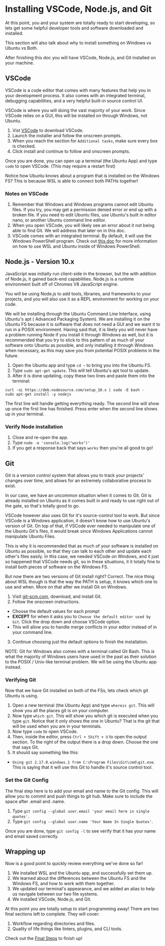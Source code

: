 # Installing VSCode, Node.js, and Git

At this point, you and your system are totally ready to start developing, so lets get some helpful developer tools and software downloaded and installed.

This section will also talk about why to install something on Windows vs Ubuntu vs Both.

After finishing this doc you will have VSCode, Node.js, and Git installed on your machine.

## VSCode

VSCode is a code editor that comes with many features that help you in your development process. It also comes with an integrated terminal, debugging capabilities, and a very helpful built-in source control UI.

VSCode is where you will doing the vast majority of your work. Since VSCode relies on a GUI, this will be installed on through Windows, not Ubuntu.

1. Vist [VSCode](https://code.visualstudio.com/?wt.mc_id=adw-brand&gclid=Cj0KCQjw5-TXBRCHARIsANLixNw00R2vbdqnzLml-GvzCgbyqmgcAb9kyRQsC5LAPVS6tuBDZ9ws9pgaAsiLEALw_wcB) to download VSCode.
1. Launch the installer and follow the onscreen prompts.
1. When you reach the section for `Additional tasks`, make sure every box is checked.
1. Click install and continue to follow and onscreen prompts.

Once you are done, you can open up a terminal (the Ubuntu App) and type `code` to open VSCode. (This may require a restart first)

Notice how Ubuntu knows about a program that is installed on the Windows FS? This is because WSL is able to connect both PATHs together!

### Notes on VSCode

1. Remember that Windows and Windows programs cannot edit Ubuntu files. If you try, you may get a permission denied error or end up with a broken file. If you need to edit Ubuntu files, use Ubuntu's built in editor nano, or another Ubuntu command line editor.
1. When you open VSCode, you will likely see an error about it not being able to find Git. We will address that later on in this doc. 
1. VSCode comes with an integrated terminal. By default, it will use the Windows PowerShell program. Check out [this doc]() for more information on how to use WSL and Ubuntu inside of Windows PowerShell.


## Node.js - Version 10.x

JavaScript was initially  run client-side in the browser, but the with addition of Node.js, it gained back-end capabilities. Node.js is a runtime environment built off of Chromes V8 JavaScript engine.

You will be using Node.js to add tools, libraries, and frameworks to your projects, and you will also use it as a REPL environment for working on your code.

We will be installing through the Ubuntu Command Line Interface, using Ubuntu's apt ( Advanced Packaging System). We are installing it on the Ubuntu FS because it is software that does not need a GUI and we want it to run in a POSIX environment. Having said that, it is likely you will never have a problem running Node if you install it through Windows as well, but it is recommended that you try to stick to this pattern of as much of your software onto Ubuntu as possible, and only installing it through Windows when necessary, as this may save you from potential POSIX problems in the future.

1. Open the Ubuntu app and type `cd ~` to bring you into the Ubuntu FS.
1. Type `sudo apt-get update`. This will tell Ubuntu's apt tool to update.
1. After it is done updating, copy these two lines and paste them into the terminal:

```
curl -sL https://deb.nodesource.com/setup_10.x | sudo -E bash -
sudo apt-get install -y nodejs
```
The first line will handle getting everything ready. 
The second line will show up once the first line has finished. Press enter when the second line shows up in your terminal.

### Verify Node installation

1. Close and re-open the app.
2. Type `node -e 'console.log("works")'`
3. If you get a response back that says `works` then you're all good to go!


## Git

Git is a version control system that allows you to track your projects' changes over time, and allows for an extremely collaborative process to exist.

In our case, we have an uncommon situation when it comes to Git. Git is already installed on Ubuntu as it comes built in and ready to use right out of the gate, so that's totally good to go.

VSCode however also uses Git for it's source-control tool to work. But since VSCode is a Windows application, it doesn't know how to use Ubuntu's version of Git. On top of that, if VSCode ever needed to manipulate one of the Ubuntu Git's files, it would break since Windows Applications cannot manipulate Ubuntu Files.

This is why it is recommended that as much of your software is installed on Ubuntu as possible, so that they can talk to each other and update each other's files easily. In this case, we needed VSCode on Windows, and it just so happened that VSCode needs git, so in these situations, it it totally fine to install both pieces of software on the Windows FS.

But now there are two versions of Git install right? Correct. The nice thing about WSL though is that the way the PATH is setup, it knows which one to use and when. More on that after we install Git on Windows.

1. Visit [git-scm.com](https://git-scm.com/), download, and install Git.
2. Follow the onscreen instructions. 
- Choose the default values for each prompt
- **EXCEPT** for when it asks you to `Choose the default editor used by Git`. Click the drop down and choose VSCode option. 
- This will allow you to handle merge conflicts in your editor instead of in your command line.
3. Continue choosing just the default options to finish the installation.

NOTE: Git for Windows also comes with a terminal called Git Bash. This is what the majority of Windows users have used in the past as their solution to the POSIX / Unix-like terminal problem. We will be using the Ubuntu app instead.

### Verifying Git

Now that we have Git installed on both of the FSs, lets check which git Ubuntu is using. 

1. Open a new terminal (the Ubuntu App) and type `whereis git`. This will show you all the places git is on your computer.
1. Now type `which git`. This will show you which git is executed when you type `git`. Notice that it only shows the one in Ubuntu? That is the git that will be used when you are in your terminals.
1. Now type `code` to open VSCode.
1. Then, inside the editor, press `Ctrl + Shift + U` to open the output section. To the right of the output there is a drop down. Choose the one that says Git.
1. It should say something like this:
- `Using git 2.17.0.windows.1 from C:\Program Files\Git\cmd\git.exe`. This is saying that it will use this Git to handle it's source control tool.

### Set the Git Config

The final step here is to add your email and name to the Git config. This will allow you to commit and push things to git hub. Make sure to include the space after .email and .name.

1. Type `git config --global user.email 'your email here in single quotes'`.
1. Type `git config --global user.name 'Your Name In Single Quotes'`.

Once you are done, type `git config -l` to see verify that it has your name and email saved correctly.

## Wrapping up

Now is a good point to quickly review everything we've done so far!

1. We installed WSL and the Ubuntu app, and successfully set them up.
1. We learned about the differences between the Ubuntu FS and the Windows FS, and how to work with them together.
1. We updated our terminal's appearance, and we added an alias to help us navigate between our two file systems.
1. We installed VSCode, Node.js, and Git.

At this point you are totally setup to start programming away! There are two final sections left to complete. They will cover:

1. Workflow regarding directories and files.
1. Quality of life things like linters, plugins, and CLI tools.

Check out the [Final Steps](06_final_steps.md) to finish up!

